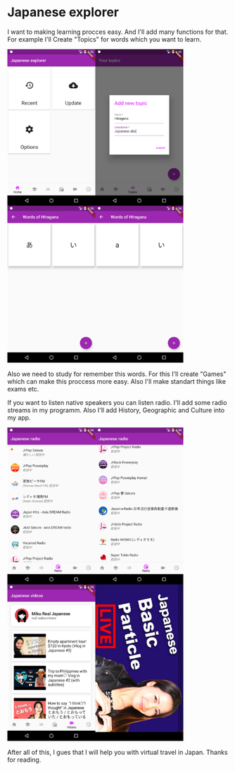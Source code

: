 # Japanese explorer
I want to making learning procces easy. And I'll add many functions for that. 
For example I'll Create "Topics" for words which you want to learn. 

<img src="preview/MainPage.png" width="200" align="left"/>
<img src="preview/Add topic.png" width="200" align="left"/>
<img src="preview/Words.png" width="200" align="left"/>
<img src="preview/Words(choosen).png" width="200"/>

Also we need to study for remember this words. For this I'll create "Games" which can make this proccess more easy. Also I'll make standart things like exams etc.

If you want to listen native speakers you can listen radio. I'll add some radio streams in my programm. Also I'll add History, Geographic and Culture into my app. 

<img src="preview/Radio 0.png" width="200" align="left"/>
<img src="preview/Radio 1.png" width="200" align="left"/>
<img src="preview/Videos.png" width="200" align="left"/>
<img src="preview/VideoScreen.png" width="200"/>

After all of this, I gues that I will help you with virtual travel in Japan. 
Thanks for reading.
